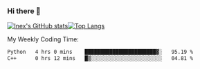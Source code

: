 ### Hi there 👋
[![lnex's GitHub stats](https://github-readme-stats.vercel.app/api?username=lnexenl&count_private=true&show_icons=true)](https://github.com/anuraghazra/github-readme-stats)[![Top Langs](https://github-readme-stats.vercel.app/api/top-langs/?username=lnexenl&layout=compact&langs_count=8&exclude_repo=32-bit-MIPS-CPU)](https://github.com/anuraghazra/github-readme-stats)

My Weekly Coding Time:
<!--START_SECTION:waka-->

```txt
Python   4 hrs 0 mins    ███████████████████████▓░   95.19 %
C++      0 hrs 12 mins   █▒░░░░░░░░░░░░░░░░░░░░░░░   04.81 %
```

<!--END_SECTION:waka-->
